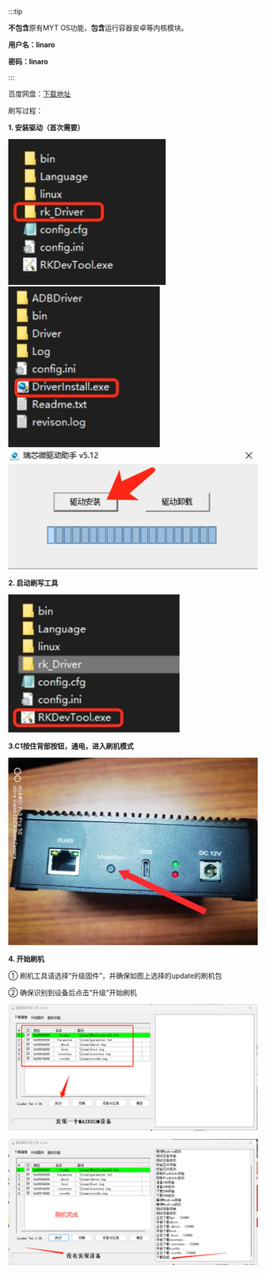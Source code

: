 :::tip

**不包含**原有MYT OS功能，**包含**运行容器安卓等内核模块。

**用户名：linaro**

**密码：linaro**

:::

百度网盘：[下载地址](https://pan.baidu.com/s/1bCLUj1JmWEtbrk9vKPVYFQ?pwd=04dy)

刷写过程：

**1.  安装驱动（首次需要）**

![img](/img/C1/1.jpg) ![img](/img/C1/2.jpg) ![img](/img/C1/3.jpg)

**2. 启动刷写工具**

![img](/img/C1/4.jpg)

**3.C1按住背部按钮，通电，进入刷机模式**

![img](/img/C1/5.jpg)

**4. 开始刷机**

①  刷机工具请选择“升级固件”，并确保如图上选择的update的刷机包

②  确保识别到设备后点击“升级”开始刷机

![img](/img/C1/6.png)

![img](/img/C1/7.png)